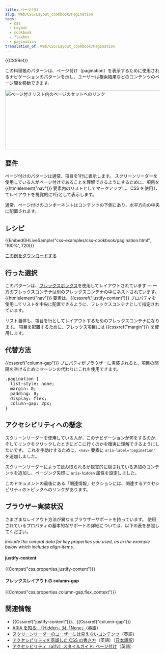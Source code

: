 ```yaml
---
title: ページ付け
slug: Web/CSS/Layout_cookbook/Pagination
tags:
  - CSS
  - Layout
  - cookbook
  - flexbox
  - pagination
translation_of: Web/CSS/Layout_cookbook/Pagination
---
```

<p>{{CSSRef}}</p>

<p class="summary">この料理帳のパターンは、ページ付け（pagination）を表示するために使用されるナビゲーションのパターンを示し、ユーザーは検索結果などのコンテンツのページ間を移動できます。</p>

<p><img alt="ページ付きリスト内のページのセットへのリンク" src="https://mdn.mozillademos.org/files/16279/pagination.png" style="height: 192px; width: 950px;"></p>

<h2 id="Requirements" name="Requirements">要件</h2>

<p>ページ付けのパターンは通常、項目を1行に表示します。 スクリーンリーダーを使用している人がページ付けであることを理解できるようにするために、項目を {{htmlelement("nav")}} 要素内のリストとしてマークアップし、CSS を使用してレイアウトを視覚的に1行として表示します。</p>

<p>通常、ページ付けのコンポーネントはコンテンツの下側にあり、水平方向の中央に配置されます。</p>

<h2 id="Recipe" name="Recipe">レシピ</h2>

<p>{{EmbedGHLiveSample("css-examples/css-cookbook/pagination.html", '100%', 720)}}</p>

<div class="note">
<p><a href="https://github.com/mdn/css-examples/blob/master/css-cookbook/pagination--download.html">この例をダウンロードする</a></p>
</div>

<h2 id="Choices_made" name="Choices_made">行った選択</h2>

<p>このパターンは、<a href="/ja/docs/Web/CSS/CSS_Flexible_Box_Layout">フレックスボックス</a>を使用してレイアウトされています — 一方のフレックスコンテナは別のフレックスコンテナの中にネストされています。 {{htmlelement("nav")}} 要素は、{{cssxref("justify-content")}} プロパティを使用してリストを中央に配置できるように、フレックスコンテナとして指定されています。</p>

<p>リスト自体も、項目を行としてレイアウトするためのフレックスコンテナになります。 項目を配置するために、フレックス項目には {{cssxref("margin")}} を使用します。</p>

<h2 id="Alternative_methods" name="Alternative_methods">代替方法</h2>

<p>{{cssxref("column-gap")}} プロパティがブラウザーに実装されると、項目の間隔を空けるためにマージンの代わりにこれを使用できます。</p>

<pre class="brush: css">.pagination {
  list-style: none;
  margin: 0;
  padding: 0;
  display: flex;
  column-gap: 2px;
}
</pre>

<h2 id="Accessibility_concerns" name="Accessibility_concerns">アクセシビリティへの懸念</h2>

<p>スクリーンリーダーを使用している人が、このナビゲーションが何をするのか、そしてリンクをクリックしたときにどこに行くのかを確実に理解できるようにしたいです。 これを手助けするために、<code>&lt;nav&gt;</code> 要素に <code>aria-label="pagination"</code> を追加しました。</p>

<p>スクリーンリーダーによって読み取られるが視覚的に隠されている追加のコンテンツを追加し、ページング矢印に <code>aria-hidden</code> 属性を設定しました。</p>

<p>このドキュメントの最後にある「関連情報」セクションには、関連するアクセシビリティのトピックへのリンクがあります。</p>

<h2 id="Browser_compatibility" name="Browser_compatibility">ブラウザー実装状況</h2>

<p>さまざまなレイアウト方法が異なるブラウザーサポートを持っています。 使用されているプロパティの基本的なサポートの詳細については、以下の表を参照してください。</p>

<p><em>Include the compat data for key properties you used, as in the example below which includes align-items.</em></p>
</div>

<h4 id="justify-content" name="justify-content">justify-content</h4>

<p>{{Compat("css.properties.justify-content")}}</p>

<h4 id="column-gap_in_Flex_layout" name="column-gap_in_Flex_layout">フレックスレイアウトの column-gap</h4>

<p>{{Compat("css.properties.column-gap.flex_context")}}</p>

<h2 id="See_also" name="See_also">関連情報</h2>

<ul>
 <li>{{Cssxref("justify-content")}}、{{Cssxref("column-gap")}}</li>
 <li><a href="https://www.scottohara.me/blog/2018/05/05/hidden-vs-none.html">ARIA を知る: 「Hidden」対「None」</a>（英語）</li>
 <li><a href="https://webaim.org/techniques/css/invisiblecontent/#techniques">スクリーンリーダーのユーザーには見えないコンテンツ</a>（英語）</li>
 <li><a href="https://medium.com/@matuzo/writing-css-with-accessibility-in-mind-8514a0007939">アクセシビリティを意識した CSS の書き方</a>（英語）（<a href="https://frasco.io/writing-css-with-accessibility-in-mind-4fc82b26aecb">日本語訳</a>）</li>
 <li><a href="https://a11y-style-guide.com/style-guide/section-navigation.html#kssref-navigation-pagination">アクセシビリティ（a11y）スタイルガイド: ページ付け</a>（英語）</li>
</ul>

